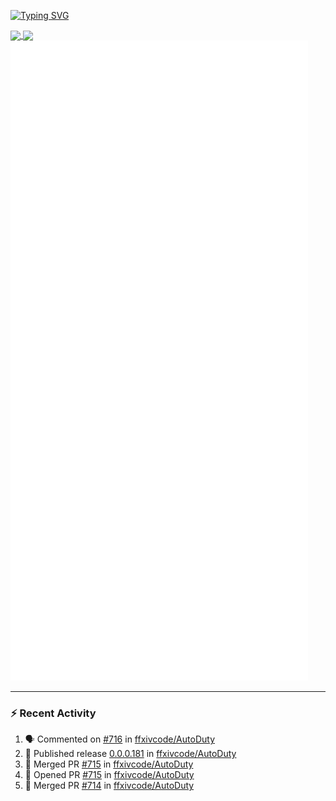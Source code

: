 [![Typing SVG](https://readme-typing-svg.demolab.com?font=Fira+Code&duration=1000&pause=1000&multiline=true&repeat=false&width=435&lines=Simon+Latusek+%7C+Gameplay+Engineer)](https://git.io/typing-svg)

<a href="https://github.com/anuraghazra/github-readme-stats">
  <img height=200 align="center" src="https://github-readme-stats.vercel.app/api?username=erdelf&theme=radical" />
</a>
<a href="https://github.com/anuraghazra/convoychat">
  <img height=200 align="center" src="https://streak-stats.demolab.com?user=erdelf&theme=radical&mode=weekly" />
</a>

<picture>
  <img src="/github-metrics.svg" alt="Metrics">
</picture>

---

### :zap: Recent Activity
<!--START_SECTION:activity-->
1. 🗣 Commented on [#716](https://github.com/ffxivcode/AutoDuty/issues/716#issuecomment-2563178059) in [ffxivcode/AutoDuty](https://github.com/ffxivcode/AutoDuty)
2. 🚀 Published release [0.0.0.181](https://github.com/ffxivcode/AutoDuty/releases/tag/0.0.0.181) in [ffxivcode/AutoDuty](https://github.com/ffxivcode/AutoDuty)
3. 🎉 Merged PR [#715](https://github.com/ffxivcode/AutoDuty/pull/715) in [ffxivcode/AutoDuty](https://github.com/ffxivcode/AutoDuty)
4. 💪 Opened PR [#715](https://github.com/ffxivcode/AutoDuty/pull/715) in [ffxivcode/AutoDuty](https://github.com/ffxivcode/AutoDuty)
5. 🎉 Merged PR [#714](https://github.com/ffxivcode/AutoDuty/pull/714) in [ffxivcode/AutoDuty](https://github.com/ffxivcode/AutoDuty)
<!--END_SECTION:activity-->

<!--
**erdelf/erdelf** is a ✨ _special_ ✨ repository because its `README.md` (this file) appears on your GitHub profile.

Here are some ideas to get you started:

- 🔭 I’m currently working on ...
- 🌱 I’m currently learning ...
- 👯 I’m looking to collaborate on ...
- 🤔 I’m looking for help with ...
- 💬 Ask me about ...
- 📫 How to reach me: ...
- 😄 Pronouns: ...
- ⚡ Fun fact: ...
-->
